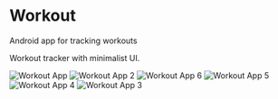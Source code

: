 # Workout
Android app for tracking workouts

Workout tracker with minimalist UI.

![Workout App](https://user-images.githubusercontent.com/53018369/69002917-80b60b80-08ad-11ea-96fe-8e9f9f75fc58.png)
![Workout App 2](https://user-images.githubusercontent.com/53018369/69002918-83186580-08ad-11ea-85f0-e32f9c59cf73.png)
![Workout App 6](https://user-images.githubusercontent.com/53018369/69002943-6c264300-08ae-11ea-9653-36322c19d459.png)
![Workout App 5](https://user-images.githubusercontent.com/53018369/69002944-6c264300-08ae-11ea-9644-f97e14147fd7.png)
![Workout App 4](https://user-images.githubusercontent.com/53018369/69002945-6cbed980-08ae-11ea-87e1-2f35aa53e220.png)
![Workout App 3](https://user-images.githubusercontent.com/53018369/69002946-6cbed980-08ae-11ea-8878-a37ba0a3be80.png)


